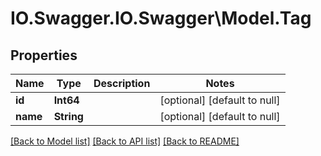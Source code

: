 # IO.Swagger.IO.Swagger\Model.Tag
## Properties

Name | Type | Description | Notes
------------ | ------------- | ------------- | -------------
**id** | **Int64** |  | [optional] [default to null]
**name** | **String** |  | [optional] [default to null]

[[Back to Model list]](../README.md#documentation-for-models) [[Back to API list]](../README.md#documentation-for-api-endpoints) [[Back to README]](../README.md)

